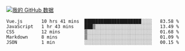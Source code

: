[![我的 GitHub 数据](https://github-readme-stats.vercel.app/api?username=unbrain&?theme=dark)]()

<!--START_SECTION:waka-->
```text
Vue.js       10 hrs 41 mins  █████████████████████░░░░   83.58 % 
JavaScript   1 hr 43 mins    ███▒░░░░░░░░░░░░░░░░░░░░░   13.49 % 
CSS          12 mins         ▒░░░░░░░░░░░░░░░░░░░░░░░░   01.68 % 
Markdown     8 mins          ▒░░░░░░░░░░░░░░░░░░░░░░░░   01.09 % 
JSON         1 min           ░░░░░░░░░░░░░░░░░░░░░░░░░   00.15 % 
```
<!--END_SECTION:waka-->
